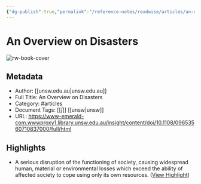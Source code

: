 ```yaml
---
{"dg-publish":true,"permalink":"/reference-notes/readwise/articles/an-overview-on-disasters/"}
---
```


# An Overview on Disasters

![rw-book-cover](https://readwise-assets.s3.amazonaws.com/static/images/article0.00998d930354.png)

## Metadata
- Author: [[unsw.edu.au\|unsw.edu.au]]
- Full Title: An Overview on Disasters
- Category: #articles
- Document Tags: [[*\|*]] [[unsw\|unsw]] 
- URL: https://www-emerald-com.wwwproxy1.library.unsw.edu.au/insight/content/doi/10.1108/09653560710837000/full/html

## Highlights
- A serious disruption of the functioning of society, causing widespread human, material or environmental losses which exceed the ability of affected society to cope using only its own resources. ([View Highlight](https://read.readwise.io/read/01h2he2e8k7hd65wte475fpvp8))
